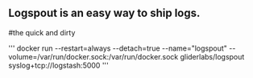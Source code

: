 ## Logspout is an easy way to ship logs.

#the quick and dirty

'''
docker run --restart=always --detach=true --name="logspout" --volume=/var/run/docker.sock:/var/run/docker.sock gliderlabs/logspout syslog+tcp://logstash:5000
'''
